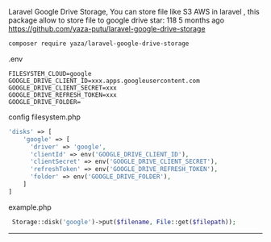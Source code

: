 Laravel Google Drive Storage, You can store file like S3 AWS in laravel , this package allow to store file to google drive
star: 118
5 months ago
https://github.com/yaza-putu/laravel-google-drive-storage

~~~bash
composer require yaza/laravel-google-drive-storage
~~~

.env
~~~env
FILESYSTEM_CLOUD=google
GOOGLE_DRIVE_CLIENT_ID=xxx.apps.googleusercontent.com
GOOGLE_DRIVE_CLIENT_SECRET=xxx
GOOGLE_DRIVE_REFRESH_TOKEN=xxx
GOOGLE_DRIVE_FOLDER=
~~~

config filesystem.php
~~~php
'disks' => [
    'google' => [
      'driver' => 'google',
      'clientId' => env('GOOGLE_DRIVE_CLIENT_ID'),
      'clientSecret' => env('GOOGLE_DRIVE_CLIENT_SECRET'),
      'refreshToken' => env('GOOGLE_DRIVE_REFRESH_TOKEN'),
      'folder' => env('GOOGLE_DRIVE_FOLDER'),
    ]
]
~~~

example.php
~~~php
 Storage::disk('google')->put($filename, File::get($filepath));
~~~

-------------------------------------------------------------------------------------------------------
